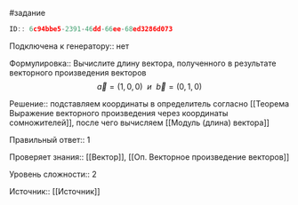 #задание

```javascript
ID:: 6c94bbe5-2391-46dd-66ee-68ed3286d073
```

Подключена к генератору:: нет

Формулировка:: Вычислите длину вектора, полученного в результате векторного произведения векторов $$\vec{a}=(1,0,0)~~и~~\vec{b}=(0,1,0)$$

Решение:: подставляем координаты в определитель согласно [[Теорема Выражение векторного произведения через координаты сомножителей]], после чего вычисляем [[Модуль (длина) вектора]]

Правильный ответ:: 1

Проверяет знания:: [[Вектор]], [[Оп. Векторное произведение векторов]]

Уровень сложности:: 2

Источник:: [[Источник]]